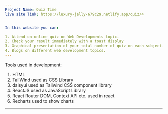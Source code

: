 ```yaml
---
Project Name: Quiz Time
live site link: https://luxury-jelly-679c29.netlify.app/quiz/4


In this website you can:

1. Attend on online quiz on Web Developments topic.
2. Check your result immediately with a toast display
3. Graphical presentation of your total number of quiz on each subject.
4. Blogs on different web development topics.
---
```


Tools used in development:

1. HTML
2. TailWind used as CSS Library
3. daisyui used as Tailwind CSS component library
4. ReactJS used as JavaScript Library
5. React Router DOM, Context API etc. used in react
6. Recharts used to show charts

---
